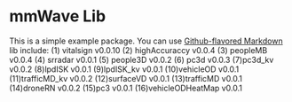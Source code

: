 # mmWave Lib

This is a simple example package. You can use
[Github-flavored Markdown](https://guides.github.com/features/mastering-markdown/)
lib include:
(1) vitalsign v0.0.10
(2) highAccuraccy v0.0.4
(3) peopleMB v0.0.4
(4) srradar v0.0.1
(5) people3D v0.0.2
(6) pc3d v0.0.3
(7)pc3d_kv v0.0.2
(8)lpdISK v0.0.1
(9)lpdISK_kv v0.0.1
(10)vehicleOD v0.0.1
(11)trafficMD_kv v0.0.2
(12)surfaceVD v0.0.1
(13)trafficMD v0.0.1
(14)droneRN v0.0.2
(15)pc3 v0.0.1
(16)vehicleODHeatMap v0.0.1
